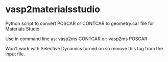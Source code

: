 # vasp2materialsstudio
Python script to convert POSCAR or CONTCAR to geometry.car file for Materials Studio

Use in command line as: vasp2ms CONTCAR
                    or: vasp2ms POSCAR
                    
Won't work with Selective Dynamics turned on so remove this tag from the input file.
